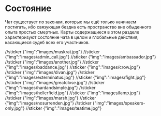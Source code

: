 # Состояние

Чат существует по законам, которые мы ещё только начинаем постигать, ибо связующая бездна есть пространство вне обыденного опыта простых смертных. Карты содержащиеся в этом разделе характеризуют состояние чата в целом и глобальные действия, касающиеся судеб всех его участников.

//sticker {"img":"images/muskrat.jpg"}
//sticker {"img":"images/admin_call.jpg"}
//sticker {"img":"images/ambassador.jpg"}
//sticker {"img":"images/another.jpg"}
//sticker {"img":"images/baddance.jpg"}
//sticker {"img":"images/crow.jpg"}
//sticker {"img":"images/divan.jpg"}
//sticker {"img":"images/exterminatus.jpg"}
//sticker {"img":"images/fight.jpg"}
//sticker {"img":"images/greatclose.jpg"}
//sticker {"img":"images/hardandsimple.jpg"}
//sticker {"img":"images/hellerfield.jpg"}
//sticker {"img":"images/lamp.jpg"}
//sticker {"img":"images/marsh.jpg"}
//sticker {"img":"images/nosurrenden.jpg"}
//sticker {"img":"images/speakers-only.jpg"}
//sticker {"img":"images/teatime.jpg"}